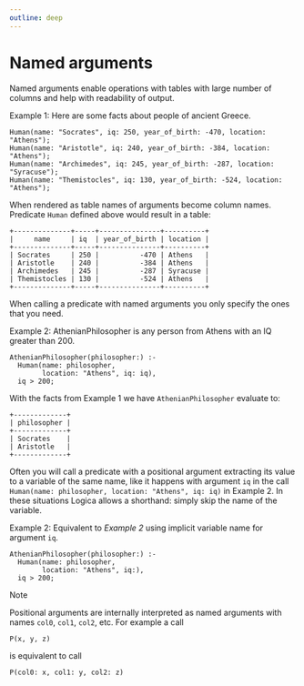 ```yaml
---
outline: deep
---
```

# Named arguments

Named arguments enable operations with tables with large number of columns and help with readability of output.

Example 1: Here are some facts about people of ancient Greece.

```
Human(name: "Socrates", iq: 250, year_of_birth: -470, location: "Athens");
Human(name: "Aristotle", iq: 240, year_of_birth: -384, location: "Athens");
Human(name: "Archimedes", iq: 245, year_of_birth: -287, location: "Syracuse");
Human(name: "Themistocles", iq: 130, year_of_birth: -524, location: "Athens");
```

When rendered as table names of arguments become column names. Predicate `Human` defined above would result in a table:

```
+--------------+-----+---------------+----------+
|     name     | iq  | year_of_birth | location |
+--------------+-----+---------------+----------+
| Socrates     | 250 |          -470 | Athens   |
| Aristotle    | 240 |          -384 | Athens   |
| Archimedes   | 245 |          -287 | Syracuse |
| Themistocles | 130 |          -524 | Athens   |
+--------------+-----+---------------+----------+
```

When calling a predicate with named arguments you only specify the ones that you need.

Example 2: AthenianPhilosopher is any person from Athens with an IQ greater than 200.

```
AthenianPhilosopher(philosopher:) :-
  Human(name: philosopher,
        location: "Athens", iq: iq),
  iq > 200;
```

With the facts from Example 1 we have `AthenianPhilosopher` evaluate to:

```
+-------------+
| philosopher |
+-------------+
| Socrates    |
| Aristotle   |
+-------------+
```

Often you will call a predicate with a positional argument extracting its value to a variable of 
the same name, like it happens with argument `iq` in the call
`Human(name: philosopher, location: "Athens", iq: iq)` in Example 2.
In these situations Logica allows a shorthand: simply skip the name of the variable.

Example 2: Equivalent to _Example 2_ using implicit variable name for argument `iq`.

```
AthenianPhilosopher(philosopher:) :-
  Human(name: philosopher,
        location: "Athens", iq:),
  iq > 200;
```

> [!NOTE]
> Positional arguments are internally interpreted as named arguments with names `col0`, `col1`, `col2`, etc.
> For example a call
> ```
> P(x, y, z)
> ```
> is equivalent to call
> ```
> P(col0: x, col1: y, col2: z)
> ```